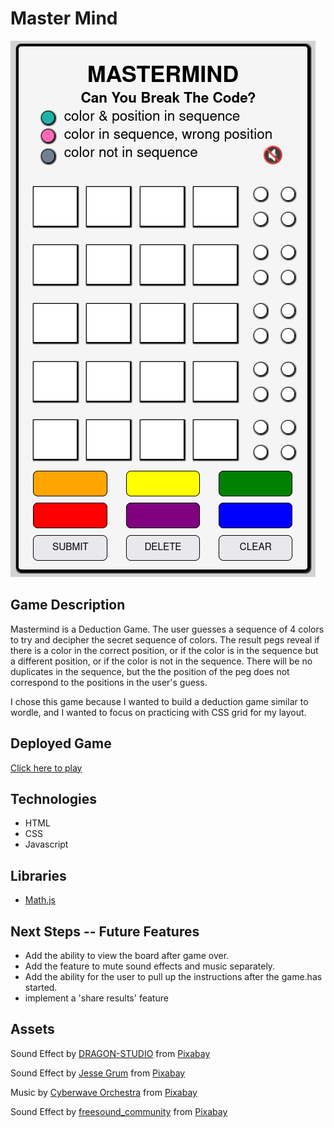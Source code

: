 # Master Mind

![full-game screenshoot](./assets/full-game-screenshot.png)

## Game Description

Mastermind is a Deduction Game. The user guesses a sequence of 4 colors to try and decipher the secret sequence of colors. The result pegs reveal if there is a color in the correct position, or if the color is in the sequence but a different position, or if the color is not in the sequence. There will be no duplicates in the sequence, but the the position of the peg does not correspond to the positions in the user's guess.

I chose this game because I wanted to build a deduction game similar to wordle, and I wanted to focus on practicing with CSS grid for my layout.

## Deployed Game

[Click here to play](https://raworiginal.github.io/masterMind)

## Technologies

- HTML
- CSS
- Javascript

## Libraries

- [Math.js](https://mathjs.org/)

## Next Steps -- Future Features

- Add the ability to view the board after game over.
- Add the feature to mute sound effects and music separately.
- Add the ability for the user to pull up the instructions after the game.has started.
- implement a 'share results' feature

## Assets

Sound Effect by <a href="https://pixabay.com/users/dragon-studio-38165424/?utm_source=link-attribution&utm_medium=referral&utm_campaign=music&utm_content=372479">DRAGON-STUDIO</a> from <a href="https://pixabay.com/sound-effects//?utm_source=link-attribution&utm_medium=referral&utm_campaign=music&utm_content=372479">Pixabay</a>

Sound Effect by <a href="https://pixabay.com/users/make_more_sound-35032787/?utm_source=link-attribution&utm_medium=referral&utm_campaign=music&utm_content=145479">Jesse Grum</a> from <a href="https://pixabay.com//?utm_source=link-attribution&utm_medium=referral&utm_campaign=music&utm_content=145479">Pixabay</a>

Music by <a href="https://pixabay.com/users/cyberwave-orchestra-23801316/?utm_source=link-attribution&utm_medium=referral&utm_campaign=music&utm_content=248801">Cyberwave Orchestra</a> from <a href="https://pixabay.com//?utm_source=link-attribution&utm_medium=referral&utm_campaign=music&utm_content=248801">Pixabay</a>

Sound Effect by <a href="https://pixabay.com/users/freesound_community-46691455/?utm_source=link-attribution&utm_medium=referral&utm_campaign=music&utm_content=102918">freesound_community</a> from <a href="https://pixabay.com//?utm_source=link-attribution&utm_medium=referral&utm_campaign=music&utm_content=102918">Pixabay</a>

